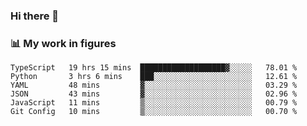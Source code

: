 ### Hi there 👋

### 📊 My work in figures

<!--START_SECTION:waka-->

```text
TypeScript   19 hrs 15 mins  ███████████████████▓░░░░░   78.01 %
Python       3 hrs 6 mins    ███░░░░░░░░░░░░░░░░░░░░░░   12.61 %
YAML         48 mins         ▓░░░░░░░░░░░░░░░░░░░░░░░░   03.29 %
JSON         43 mins         ▓░░░░░░░░░░░░░░░░░░░░░░░░   02.96 %
JavaScript   11 mins         ▒░░░░░░░░░░░░░░░░░░░░░░░░   00.79 %
Git Config   10 mins         ▒░░░░░░░░░░░░░░░░░░░░░░░░   00.70 %
```

<!--END_SECTION:waka-->
